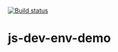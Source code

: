 [![Build status](https://travis-ci.org/abhinav812/js-dev-env-demo.svg?branch=master)](https://travis-ci.org/abhinav812/js-dev-env-demo/) 

# js-dev-env-demo
